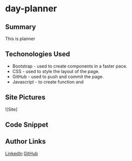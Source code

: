 # day-planner

## Summary
This is planner 

## Techonologies Used
- Bootstrap - used to create components in a faster pace.
- CSS - used to style the layout of the page.
- GitHub - used to push and commit the page.
- Javascript - to create function and 


## Site Pictures
![Site]

## Code Snippet


## Author Links
[LinkedIn](www.linkedin.com/in/tu-tai-le-2a9646139)
[GitHub](https://github.com/TaiLe96)
